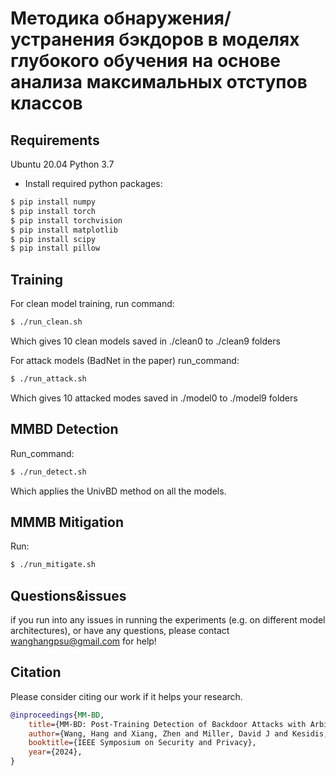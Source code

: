 # Методика обнаружения/устранения бэкдоров в моделях глубокого обучения на основе анализа максимальных отступов классов

## Requirements
Ubuntu 20.04
Python 3.7
- Install required python packages:
```bash
$ pip install numpy
$ pip install torch
$ pip install torchvision
$ pip install matplotlib
$ pip install scipy
$ pip install pillow
```


## Training
For clean model training,
run command:
```bash
$ ./run_clean.sh
```
Which gives 10 clean models saved in ./clean0 to ./clean9 folders

For attack models (BadNet in the paper)
run_command:
```bash
$ ./run_attack.sh
```

Which gives 10 attacked modes saved in ./model0 to ./model9 folders

## MMBD Detection
Run_command:
```bash
$ ./run_detect.sh
```
Which applies the UnivBD method on all the models. 


## MMMB Mitigation

Run:
```bash
$ ./run_mitigate.sh
```
## Questions&issues

if you run into any issues in running the experiments (e.g. on different model architectures), or have any questions, please contact wanghangpsu@gmail.com for help!

## <a name="Citation"></a>Citation

Please consider citing our work if it helps your research.
```bib
@inproceedings{MM-BD,
    title={MM-BD: Post-Training Detection of Backdoor Attacks with Arbitrary Backdoor Pattern Types Using a Maximum Margin Statistic},
    author={Wang, Hang and Xiang, Zhen and Miller, David J and Kesidis, George},
    booktitle={IEEE Symposium on Security and Privacy},
    year={2024},
}
```
